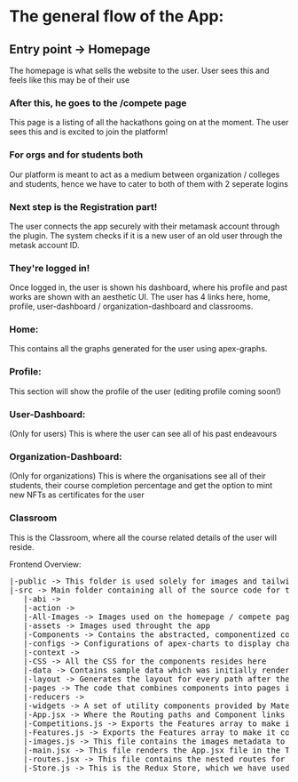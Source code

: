 # The general flow of the App:

## Entry point -> Homepage
The homepage is what sells the website to the user. User sees this and feels like this may be of their use

### After this, he goes to the /compete page
This page is a listing of all the hackathons going on at the moment. The user sees this and is excited to join the platform!

### For orgs and for students both
Our platform is meant to act as a medium between organization / colleges and students, hence we have to cater to both of them with 2 seperate logins

### Next step is the Registration part!
The user connects the app securely with their metamask account through the plugin. The system checks if it is a new user of an old user through the metask account ID.

### They're logged in!
Once logged in, the user is shown his dashboard, where his profile and past works are shown with an aesthetic UI. The user has 4 links here, home, profile, user-dashboard / organization-dashboard and classrooms.

### Home:
This contains all the graphs generated for the user using apex-graphs.

### Profile:
This section will show the profile of the user (editing profile coming soon!)

### User-Dashboard:
(Only for users)
This is where the user can see all of his past endeavours

### Organization-Dashboard:
(Only for organizations)
This is where the organisations see all of their students, their course completion percentage and get the option to mint new NFTs as certificates for the user

### Classroom
This is the Classroom, where all the course related details of the user will reside.

Frontend Overview:

<pre>
|-public -> This folder is used solely for images and tailwind css configurations
|-src -> Main folder containing all of the source code for the app
   |-abi -> 
   |-action -> 
   |-All-Images -> Images used on the homepage / compete page
   |-assets -> Images used throught the app
   |-Components -> Contains the abstracted, componentized code that acts as the building block for the app
   |-configs -> Configurations of apex-charts to display charts
   |-context -> 
   |-CSS -> All the CSS for the components resides here
   |-data -> Contains sample data which was initially rendered in the UI phase
   |-layout -> Generates the layout for every path after the user is logged in
   |-pages -> The code that combines components into pages is put here 
   |-reducers -> 
   |-widgets -> A set of utility components provided by Material-Tailwind for use throughout the app
   |-App.jsx -> Where the Routing paths and Component links reside
   |-Competitions.js -> Exports the Features array to make it convenient to render over in the competitions section of the compete page
   |-Features.js -> Exports the Features array to make it convenient to render over in the features section of the homepage
   |-images.js -> This file contains the images metadata to make it convenient to render on the HomePage 
   |-main.jsx -> This file renders the App.jsx file in the ThemeProvider and MaterialTailwindControllerProvider, which is necessary to make tailwind and material accessible throught the app
   |-routes.jsx -> This file contains the nested routes for dashboard
   |-Store.js -> This is the Redux Store, which we have used to make data be accessible by every component
</pre>
